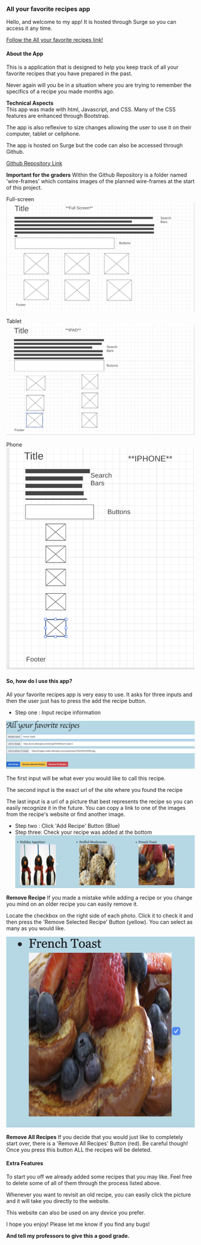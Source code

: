 ### All your favorite recipes app

Hello, and welcome to my app! It is hosted through Surge so you can access it any time.

[Follow the All your favorite recipes link!](http://recipe-tracker.surge.sh/)

#### About the App
This is a application that is designed to help you keep track of all your favorite recipes that you have prepared in the past.

Never again will you be in a situation where you are trying to remember the specifics of a recipe you made months ago.

**Technical Aspects**  
This app was made with html, Javascript, and CSS.  Many of the CSS features are enhanced through Bootstrap.

The app is also reflexive to size changes allowing the user to use it on their computer, tablet or cellphone.

The app is hosted on Surge but the code can also be accessed through Github.

[Github Repository Link](https://github.com/jcgould48/recipe-app)

**Important for the graders** 
Within the Github Repository is a folder named 'wire-frames' which contains images of the planned wire-frames at the start of this project.

Full-screen
![Full Screen](wire-frames/full-screen-wire.png)

Tablet
![Table](wire-frames/ipad-screen-wire.png)

Phone
![Table](wire-frames/iphone-screen-wire.png)

#### So, how do I use this app?

All your favorite recipes app is very easy to use.  It asks for three inputs and then the user just has to press the add the recipe button.

* Step one : Input recipe information

![Recipe Information](/photos/input-info.png)

The first input will be what ever you would like to call this recipe.

The second input is the exact url of the site where you found the recipe

The last input is a url of a picture that best represents the recipe so you can easily recognize it in the future.  You can copy a link to one of the images from the recipe's website or find another image.

  * Step two : Click 'Add Recipe' Button (Blue)
  * Step three: Check your recipe was added at the bottom
  ![Added Recipe](/photos/added-recipe.png)

**Remove Recipe**
If you made a mistake while adding a recipe or you change you mind on an older recipe you can easily remove it. 

Locate the checkbox on the right side of each photo. Click it to check it and then press the 'Remove Selected Recipe' Button (yellow).  You can select as many as you would like.

 ![Remove Recipe](/photos/remove-checked.png)

**Remove All Recipes**
If you decide that you would just like to completely start over, there is a 'Remove All Recipes' Button (red).  Be careful though! Once you press this button ALL the recipes will be deleted.

#### Extra Features

To start you off we already added some recipes that you may like.  Feel free to delete some of all of them through the process listed above. 

Whenever you want to revisit an old recipe, you can easily click the picture and it will take you directly to the website.

This website can also be used on any device you prefer.


I hope you enjoy!  Please let me know if you find any bugs! 

**And tell my professors to give this a good grade.**

